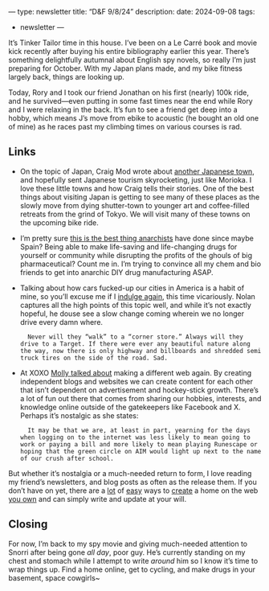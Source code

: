 —
type: newsletter
title: “D&F 9/8/24”
description: 
date: 2024-09-08
tags:
  - newsletter
—

It’s Tinker Tailor time in this house. I’ve been on a Le Carré book and movie kick recently after buying his entire bibliography earlier this year. There’s something delightfully autumnal about English spy novels, so really I’m just preparing for October. With my Japan plans made, and my bike fitness largely back, things are looking up.

Today, Rory and I took our friend Jonathan on his first (nearly) 100k ride, and he survived—even putting in some fast times near the end while Rory and I were relaxing in the back. It’s fun to see a friend get deep into a hobby, which means J’s move from ebike to acoustic (he bought an old one of mine) as he races past my climbing times on various courses is rad.

## Links

- On the topic of Japan, Craig Mod wrote about [another Japanese town](https://archive.is/bvzK6), and hopefully sent Japanese tourism skyrocketing, just like Morioka. I love these little towns and how Craig tells their stories. One of the best things about visiting Japan is getting to see many of these places as the slowly move from dying shutter-town to younger art and coffee-filled retreats from the grind of Tokyo. We will visit many of these towns on the upcoming bike ride.
- I’m pretty sure [this is the best thing anarchists](https://www.404media.co/right-to-repair-for-your-body-the-rise-of-diy-pirated-medicine/) have done since maybe Spain? Being able to make life-saving and life-changing drugs for yourself or community while disrupting the profits of the ghouls of big pharmaceutical? Count me in. I’m trying to convince all my chem and bio friends to get into anarchic DIY drug manufacturing ASAP.
- Talking about how cars fucked-up our cities in America is a habit of mine, so you’ll excuse me if I [indulge again](https://www.hamiltonnolan.com/p/cars-have-fucked-up-this-country), this time vicariously. Nolan captures all the high points of this topic well, and while it’s not exactly hopeful, he douse see a slow change coming wherein we no longer drive every damn where.
		
		Never will they “walk” to a “corner store.” Always will they drive to a Target. If there were ever any beautiful nature along the way, now there is only highway and billboards and shredded semi truck tires on the side of the road. Sad.

- At XOXO [Molly talked about](https://www.citationneeded.news/we-can-have-a-different-web/) making a different web again. By creating independent blogs and websites we can create content for each other that isn’t dependent on advertisement and hockey-stick growth. There’s a lot of fun out there that comes from sharing our hobbies, interests, and knowledge online outside of the gatekeepers like Facebook and X. Perhaps it’s nostalgic as she states:

	    It may be that we are, at least in part, yearning for the days when logging on to the internet was less likely to mean going to work or paying a bill and more likely to mean playing Runescape or hoping that the green circle on AIM would light up next to the name of our crush after school.
 But whether it’s nostalgia or a much-needed return to form, I love reading my friend’s newsletters, and blog posts as often as the release them. If you don’t have on yet, there are a [lot](https://blot.im) of [easy](https://buttondown.com) ways to [create](https://micro.blog) a home on the web [you own](https://scribbles.page) and can simply write and update at your will. 

## Closing

For now, I’m back to my spy movie and giving much-needed attention to Snorri after being gone _all day_, poor guy. He’s currently standing on my chest and stomach while I attempt to write _around_ him so I know it’s time to wrap things up. Find a home online, get to cycling, and make drugs in your basement, space cowgirls~